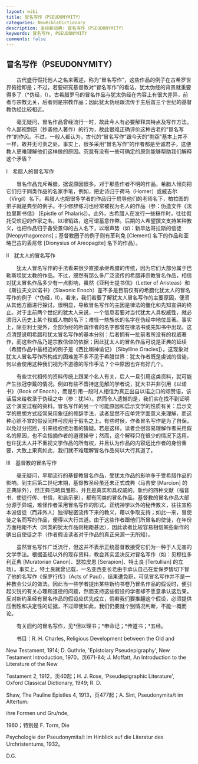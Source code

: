 ```yaml
---
layout: wiki
title: 冒名写作（PSEUDONYMITY）
categories: NewBibleDictionary
description: 圣经新词典: 冒名写作（PSEUDONYMITY）
keywords: 冒名写作, PSEUDONYMITY
comments: false
---
```


## 冒名写作（PSEUDONYMITY）

　　古代盛行假托他人之名来著述，称为“冒名写作”，这些作品的例子在古希罗世界俯拾即是；不过，若要研究基督教对“冒名写作”的看法，犹太伪经的背景就重要得多了（*伪经，I）。古希腊罗马的冒名作品与犹太伪经在内容上有很大差异，前者与宗教无关，后者则是宗教作品；因此犹太伪经跟流传于主后首三个世纪的基督教伪经比较相近。

　　毫无疑问，冒名作品曾经流行一时，故此今人有必要解释其特点及写作方法。今人鄙视剽窃（抄袭他人著作）的行为，故此很难正确评价这种古老的“冒名写作”的作风。不过，一般人都认为，古代的“冒名写作”跟今天的“剽窃”基本上并不一样，故并无可责之处。事实上，很多采用“冒名写作”的作者都是至诚君子，这便教人更难理解他们这样做的原因。究竟有没有一些可确定的原则能够帮助我们解释这个矛盾？

Ⅰ　希腊人的冒名写作

　　冒名作品充斥希腊，据说原因很多。对于那些作者不明的作品，希腊人倾向把它们归于同类作品的名家手笔，例如，把史诗归于荷马（Homer）或威吉尔（Virgil）名下。希腊人也把很多学者的作品归于启导他们的老师名下，柏拉图的弟子就是典型的例子。不少修辞练习也经常被视为名人的作品（参：伪造文件《法拉里斯书信》 [Epistle of Phalaris]）。此外，古希腊人在发行一些稿件时，往往假托受欢迎的作家之名，以增销路，这可谓蓄意作弊。后期的人希望撰文支持某种教义，也把作品归于备受景仰的古人名下，以增声势（如：新毕达哥拉斯的信徒 [Neopythagoreans]；基督教圈子的例子则有革利免 [Clement] 名下的作品和亚略巴古的丢尼修 [Dionysius of Areopagite] 名下的作品）。

Ⅱ　犹太人的冒名写作

　　犹太人冒名写作的手法看来很少直接承继希腊的传统，因为它们大部分属于巴勒斯坦犹太教的作品。不过，既然有那么多广泛流传的希腊非宗教冒名作品，相信对犹太冒名作品多少有一点影响，虽然《亚利士提书信》（Letter of Aristeas）和《斯拉夫文以诺书》（Slavonic Enoch）差不多是目前仅有的希腊化犹太人的冒名写作的例子（*伪经，II）。看来，我们若要了解犹太人冒名写作的主要原因，便须从其他方面进行探讨。很明显，导致冒名写作的主因是律法的僵化和先知宣讲的终止。对于主前两个世纪的犹太人来说，一个信息若要对当代犹太人具权威性，就必须归入历史上某个权威人物的名下；难怪一些族长的名字在伪经中地位显著。事实上，除亚利士提外，全部伪经的所谓作者的名字都曾在律法书或先知书中出现。这点清楚说明希腊和犹太冒名写作的基本分别：后者拥有一批前者所没有的权威著作，而这些作品乃是宗教信仰的依据；因此犹太人的冒名作品可说是正典的延续（希腊作品中最相近的例子是《西比喇神谕记》 [Sibylline Oracles]）。这现象对犹太人冒名写作所构成的困难差不多不见于希腊世界：犹太作者既是虔诚的信徒，何以会使用这种我们视为不道德的写作手法？个中原因也许有好几个。

　　有些世代相传的资料传统上跟某个名人有关，后人一旦引用这类资料，就可能产生张冠李戴的情况。例如有些不啻持这见解的学者说，犹大书并非引用《以诺书》（Book of Enoch），而是引用一段时人相信为真正出自以诺之口的颂赞语，该话后来给收录于伪经之中（参：犹14）。然而令人遗憾的是，我们实在找不到证明这个演变过程的资料。冒名写作的另一个可能原因和启示文学的性质有关：启示文学的思想方式经常采用象征的修辞手法，读者显然不应单凭字面意义来理解，而这种心照不宣的假设同样可应用于假名之上。有些时候，作者冒名写作是为了自保，以免过分招摇，引来极权统治者的猜疑。若是这样，读者会很容易理解作者采用假名的原因，也不会指摘作者的道德操守；然而，这个解释只在很少的情况下适用。也许犹太人并不重视文学作品的所有权，并且认为作品的内容远比作者的身份重要，大致上果真如此，我们就不难理解冒名作品何以大行其道了。

Ⅲ　基督教的冒名写作

　　毫无疑问，早期流行的基督教冒名作品，受犹太作品的影响多于受希腊作品的影响。到主后第二世纪末期，基督教圣经虽还未正式成典（马吉安 [Marcion] 的正典除外），但正典已略具雏形，并且是真实和具权威的。新约的四种文献（福音书、使徒行传、书信，和启示录），都有同类的冒名作品。基督教的冒名作品大部分源于异端，难怪作者采用冒名写作的形式。正统神学以外的秘传教义，往往宣称本派信徒（而非外人）独得秘密流传下来的教义，藉以争取支持；如此一来，冒使徒之名而写的作品，便得以大行其道。由于这些作者跟他们所冒名的使徒，在年份方面相距不大（同类的犹太作品则相距甚远），因此读者比较容易相信某些新作的确出自使徒之手（作者假设读者对于作品的真正来源一无所知）。

　　虽然冒名写作广泛流行，但这并不表示正统基督教接受它们为一种于人无害的文学手法。根据圣经以外的现存资料，教会其实坚决反对冒名写作（如：见穆拉多利正典 [Muratorian Canon]、瑟拉皮恩 [Serapion]、特土良 [Tertullian] 的立场）。事实上，特土良就曾记载，一名亚西亚长老由于承认自己在爱保罗情切下冒了他的名写作《保罗行传》（Acts of Paul），结果遭免职，可见冒名写作并不是一种教会公认的做法。因此当一些学者提出某些新约书卷乃冒名作品的假设时，便引起尖锐的有关心理和道德的问题，然而支持这些假设的学者却不愿意承认这后果。反对新约圣经有冒名作品的假设应优先成立，倘若我们要推翻这个假设，必须提供压倒性和决定性的证据，不过即使如此，我们仍要就个别情况判断，不能一概而论。

　　有关旧约的冒名写作，见*但以理书；*申命记；*传道书；*五经。

　　书目：R. H. Charles, Religious Development between the Old and

New Testament, 1914; D. Guthrie, 'Epistolary Pseudepigraphy', New Testament Introduction, 1970，页671-84; J. Moffatt, An Introduction to the Literature of the New

Testament 2, 1912，页40起；H. J. Rose, 'Pseudepigraphic Literature', Oxford Classical Dictionary, 1949; R. D.

Shaw, The Pauline Epistles 4, 1913，页477起；A. Sint, Pseudonymita/t im Altertum:

ihre Formen und Gru/nde,

1960；特别是 F. Torm, Die

Psychologie der Pseudonymita/t im Hinblick auf die Literatur des Urchristentums, 1932。

D.G.








